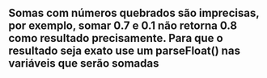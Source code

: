 ## Somas com números quebrados são imprecisas, por exemplo, somar 0.7 e 0.1 não retorna 0.8 como resultado precisamente. Para que o resultado seja exato use um parseFloat() nas variáveis que serão somadas